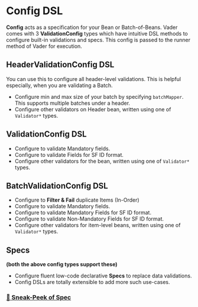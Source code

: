 # Config DSL

**Config** acts as a specification for your Bean or Batch-of-Beans. Vader comes with 3 **ValidationConfig** types which have intuitive DSL 
methods to configure built-in validations and specs. This config is passed to the runner method of Vader for execution.

## HeaderValidationConfig DSL

You can use this to configure all header-level validations. This is helpful especially, when you are validating a Batch.

- Configure min and max size of your batch by specifying `batchMapper`. This supports multiple batches under a header.
- Configure other validators on Header bean, written using one of `Validator*` types.

## ValidationConfig DSL

- Configure to validate Mandatory fields.
- Configure to validate Fields for SF ID format.
- Configure other validators for the bean, written using one of `Validator*` types.

## BatchValidationConfig DSL

- Configure to **Filter & Fail** duplicate Items (In-Order)
- Configure to validate Mandatory fields.
- Configure to validate Mandatory Fields for SF ID format.
- Configure to validate Non-Mandatory Fields for SF ID format.
- Configure other validators for item-level beans, written using one of `Validator*` types.

## Specs

**(both the above config types support these)**

- Configure fluent low-code declarative **Specs** to replace data validations.
- Config DSLs are totally extensible to add more such use-cases.

### [👀 Sneak-Peek of Spec](specs.md)
